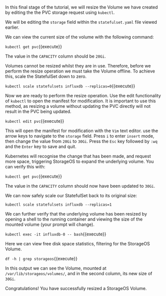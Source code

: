In this final stage of the tutorial, we will resize the Volume we have created
by editing the the PVC storage request using `kubectl`.

We will be editing the `storage` field within the `statefulset.yaml` file
viewed earlier.

We can view the current size of the volume with the following command:

`kubectl get pvc`{{execute}}

The value in the `CAPACITY` column should be `20Gi`.

Volumes cannot be resized whilst they are in use. Therefore, before we perform
the resize operation we must take the Volume offline. To achieve this, scale
the StatefulSet down to zero.

`kubectl scale statefulsets influxdb --replicas=0`{{execute}}

Now we are ready to perform the resize operation. Use the edit functionality
of `kubectl` to open the manifest for modification. It is important to use
this method, as resizing a volume without updating the PVC directly will not
result in the PVC being updated.

`kubectl edit pvc`{{execute}}

This will open the manifest for modification with the `Vim` text editor.  use
the arrow keys to navigate to the `storage` field. Press `i` to enter `insert`
mode, then change the value from `20Gi` to `30Gi`. Press the `Esc` key
followed by `:wq` and the `Enter` key to save and quit.

Kubernetes will recognise the change that has been made, and request more
space, triggering StorageOS to expand the underlying volume. You can verify
this with:

`kubectl get pvc`{{execute}}

The value in the `CAPACITY` column should now have been updated to `30Gi`.

We can now safely scale our StatefulSet back to its original size:

`kubectl scale statefulsets influxdb --replicas=1`

We can further verify that the underlying volume has been resized by opening a
shell to the running container and viewing the size of the mounted volume
(your prompt will change).

`kubectl exec -it influxdb-0 -- bash`{{execute}}

Here we can view free disk space statistics, filtering for the StorageOS
Volume.

`df -h | grep storageos`{{execute}}

In this output we can see the Volume, mounted at
`/var/lib/storageos/volumes/`, and in the second column, its new size of
`30Gi`.

Congratulations! You have successfully resized a StorageOS Volume.